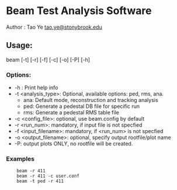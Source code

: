 
# Beam Test Analysis Software 
Author : Tao Ye
       <tao.ye@stonybrook.edu> 

## Usage:
 beam [-t] [-r] [-f] [-c] [-o] [-P] [-h] 

### Options:

* -h : Print help info 
* -t <analysis_type>:  Optional, available options: ped, rms, ana. 
	* ana: Default mode, reconstruction and  tracking analysis
	* ped: Generate a pedestal DB file for specific run
	* rms: Generate a pedestal RMS table file
* -c <config_file>: optional, use beam.config by default 
* -r <run_num>: mandatory, if input file is not specfied 
* -f <input_filename>: mandatory, if <run_num> is not specfied 
* -o <output_filename>: optional, specify output rootfile/plot name
* -P:  output plots ONLY, no rootfile will be created. 

### Examples
```
	beam -r 411
	beam -r 411 -c user.conf	
	beam -t ped -r 411
```
